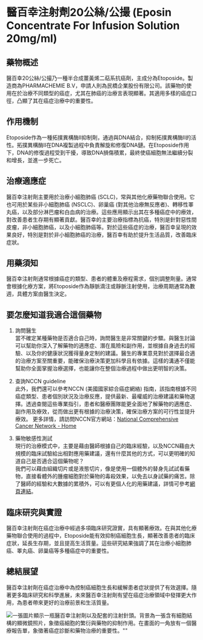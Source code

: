 # 醫百幸注射劑20公絲/公撮 (Eposin Concentrate For Infusion Solution 20mg/ml) 

## 藥物概述

醫百幸20公絲/公撮乃一種半合成薑黃烯二萜系抗癌劑，主成分為Etoposide。製造商為PHARMACHEMIE B.V，申請人則為民橋企業股份有限公司。該藥物的使用在於治療不同類型的癌症，尤其在肺癌的治療言表現顯著。其適用多樣的癌症口徑，凸顯了其在癌症治療中的重要性。

## 作用機制

Etoposide作為一種拓撲異構酶II抑制劑，通過與DNA結合，抑制拓撲異構酶II的活性。拓撲異構酶II在DNA複製過程中負責解旋和修復DNA鏈。在Etoposide作用下，DNA的修復過程受到干擾，導致DNA損傷積累，最終使癌細胞無法繼續分裂和增長，並進一步死亡。

## 治療適應症

醫百幸注射劑主要用於治療小細胞肺癌 (SCLC)，常與其他化療藥物聯合使用。它也可用於某些非小細胞肺癌 (NSCLC)、卵巢癌 (對其他治療無反應者)、轉移性睪丸癌，以及部分淋巴瘤和白血病的治療。這些應用顯示出其在多種癌症中的療效，對改善患者生存期有顯著貢獻。醫百幸的主要治療指標為抗癌，特別是針對惡性間皮瘤，非小細胞肺癌，以及小細胞肺癌等。對於這些癌症的治療，醫百幸呈現的效果良好，特別是對於非小細胞肺癌的治療，醫百幸有助於提升生活品質，改善臨床症狀。

## 用藥須知 

醫百幸注射劑通常根據癌症的類型、患者的體重及療程需求，個別調整劑量。通常會根據化療方案，將Etoposide作為靜脈滴注或靜脈注射使用，治療周期通常為數週，具體方案由醫生決定。

## 要怎麼知道我適合這個藥物 

1. 詢問醫生  
當不確定某種藥物是否適合自己時，詢問醫生是非常關鍵的步驟。與醫生討論可以幫助你深入了解藥物的適應症、潛在風險和副作用，並根據自身過去的經驗、以及你的健康狀況獲得量身定制的建議。醫生的專業意見對於選擇最合適的治療方案至關重要，能確保治療決策更加科學且有依據。這樣的溝通不僅能幫助你全面掌握治療選擇，也能讓你在整個治療過程中做出更明智的決策。 

2. 查詢NCCN guideline  
此外，我們還可以參考NCCN (美國國家綜合癌症網絡) 指南，該指南根據不同癌症類型、患者個別狀況及治療反應，提供最新、最權威的治療建議和藥物選擇。透過查閱這些專業指引，患者和醫療團隊能更全面地了解藥物的適應症、副作用及療效，從而做出更有根據的治療決策，確保治療方案的可行性並提升療效。 
更多詳情，請訪問NCCN官方網站：[National Comprehensive Cancer Network - Home](https://www.nccn.org/)

3. 藥物敏感性測試  
現行的治療模式中，主要是藉由醫師根據自己的臨床經驗，以及NCCN藉由大規模的臨床試驗給出相對應用藥建議，還有什麼其他的方式，可以更明確的知道自己是否適合這個藥物呢？   
我們可以藉由組織切片或是液態切片，像是使用一個體外的替身先試試看藥物，直接看體外的腫瘤細胞對於藥物的毒殺效果，以免去以身試藥的痛苦。除了醫師的經驗和大數據的累積外，可以有更個人化的用藥建議，詳情可參考[網頁連結](https://info.cancerfree.io/)。

## 臨床研究與實證 

醫百幸注射劑在癌症治療中經過多項臨床研究證實，具有顯著療效。在與其他化療藥物聯合使用的過程中，Etoposide能有效抑制癌細胞生長，顯著改善患者的臨床症狀，延長生存期，並且提高生活質量。這些研究結果強調了其在治療小細胞肺癌、睪丸癌、卵巢癌等多種癌症中的重要性。

## 總結展望 

醫百幸注射劑在癌症治療中為控制癌細胞生長和緩解患者症狀提供了有效選擇。隨著更多臨床研究和科學進展，未來醫百幸注射劑有望在癌症治療領域中發揮更大作用，為患者帶來更好的治療前景和生活質量。

![一張圖片顯示一瓶醫百幸注射劑以及配套的注射針頭。背景為一張含有細胞結構的顯微鏡照片，象徵癌細胞的繁衍與藥物的抑制作用。在畫面的一角放有一個醫療報告單，象徵著癌症診斷和藥物治療的重要性。""](https://i.imgur.com/TdyYQY3.jpeg)